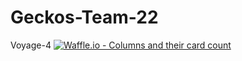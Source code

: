 # Geckos-Team-22
Voyage-4
[![Waffle.io - Columns and their card count](https://badge.waffle.io/chingu-voyage4/Geckos-Team-22.svg?columns=all)](https://waffle.io/chingu-voyage4/Geckos-Team-22)